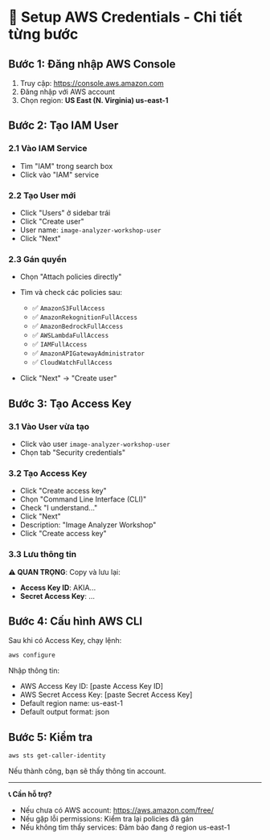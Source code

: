 # 🔑 Setup AWS Credentials - Chi tiết từng bước

## Bước 1: Đăng nhập AWS Console

1. Truy cập: https://console.aws.amazon.com
2. Đăng nhập với AWS account
3. Chọn region: **US East (N. Virginia) us-east-1**

## Bước 2: Tạo IAM User

### 2.1 Vào IAM Service
- Tìm "IAM" trong search box
- Click vào "IAM" service

### 2.2 Tạo User mới
- Click "Users" ở sidebar trái
- Click "Create user"
- User name: `image-analyzer-workshop-user`
- Click "Next"

### 2.3 Gán quyền
- Chọn "Attach policies directly"
- Tìm và check các policies sau:
  - ✅ `AmazonS3FullAccess`
  - ✅ `AmazonRekognitionFullAccess` 
  - ✅ `AmazonBedrockFullAccess`
  - ✅ `AWSLambdaFullAccess`
  - ✅ `IAMFullAccess`
  - ✅ `AmazonAPIGatewayAdministrator`
  - ✅ `CloudWatchFullAccess`

- Click "Next" → "Create user"

## Bước 3: Tạo Access Key

### 3.1 Vào User vừa tạo
- Click vào user `image-analyzer-workshop-user`
- Chọn tab "Security credentials"

### 3.2 Tạo Access Key
- Click "Create access key"
- Chọn "Command Line Interface (CLI)"
- Check "I understand..." 
- Click "Next"
- Description: "Image Analyzer Workshop"
- Click "Create access key"

### 3.3 Lưu thông tin
**⚠️ QUAN TRỌNG**: Copy và lưu lại:
- **Access Key ID**: AKIA...
- **Secret Access Key**: ...

## Bước 4: Cấu hình AWS CLI

Sau khi có Access Key, chạy lệnh:

```bash
aws configure
```

Nhập thông tin:
- AWS Access Key ID: [paste Access Key ID]
- AWS Secret Access Key: [paste Secret Access Key]  
- Default region name: us-east-1
- Default output format: json

## Bước 5: Kiểm tra

```bash
aws sts get-caller-identity
```

Nếu thành công, bạn sẽ thấy thông tin account.

---

**📞 Cần hỗ trợ?**
- Nếu chưa có AWS account: https://aws.amazon.com/free/
- Nếu gặp lỗi permissions: Kiểm tra lại policies đã gán
- Nếu không tìm thấy services: Đảm bảo đang ở region us-east-1
